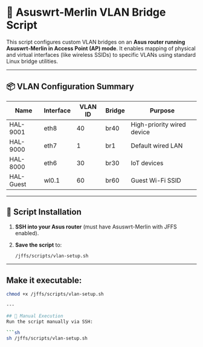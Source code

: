 # 🧠 Asuswrt-Merlin VLAN Bridge Script

This script configures custom VLAN bridges on an **Asus router running Asuswrt-Merlin in Access Point (AP) mode**. It enables mapping of physical and virtual interfaces (like wireless SSIDs) to specific VLANs using standard Linux bridge utilities.

---

## 📦 VLAN Configuration Summary

| Name       | Interface | VLAN ID | Bridge | Purpose                  |
|------------|-----------|---------|--------|--------------------------|
| HAL-9001   | eth8      | 40      | br40   | High-priority wired device |
| HAL-9000   | eth7      | 1       | br1    | Default wired LAN        |
| HAL-8000   | eth6      | 30      | br30   | IoT devices              |
| HAL-Guest  | wl0.1     | 60      | br60   | Guest Wi-Fi SSID         |

---

## 🔧 Script Installation

1. **SSH into your Asus router** (must have Asuswrt-Merlin with JFFS enabled).
2. **Save the script** to:

   ```sh
   /jffs/scripts/vlan-setup.sh

---

## Make it executable:
 ```sh
chmod +x /jffs/scripts/vlan-setup.sh

---

## 🚀 Manual Execution
Run the script manually via SSH:

```sh
sh /jffs/scripts/vlan-setup.sh
